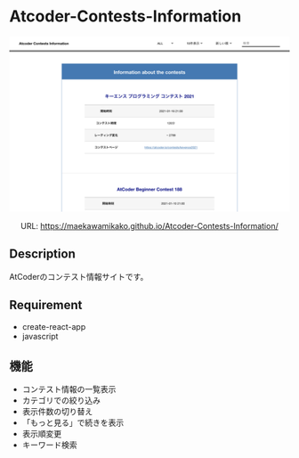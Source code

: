 # Atcoder-Contests-Information

<p align='center'>
    <img src='../images/Atcoder-Contests-Information.png' />
</p>
<p align='center'>URL:  
    <a href='https://maekawamikako.github.io/Atcoder-Contests-Information/' target='_blank' rel='noopener noreferrer'>
        https://maekawamikako.github.io/Atcoder-Contests-Information/ 
    </a>
</p>

## Description
AtCoderのコンテスト情報サイトです。

## Requirement
- create-react-app
- javascript

## 機能
- コンテスト情報の一覧表示
- カテゴリでの絞り込み
- 表示件数の切り替え
- 「もっと見る」で続きを表示
- 表示順変更
- キーワード検索